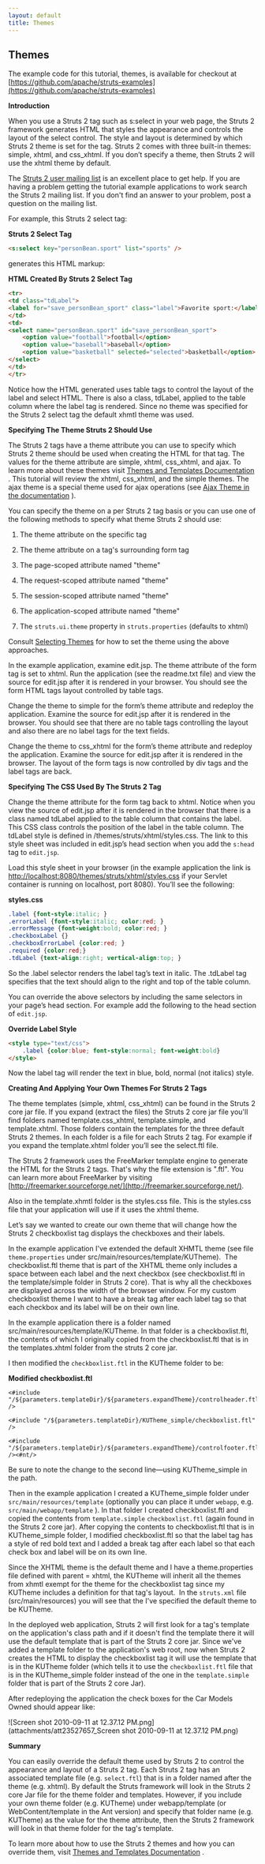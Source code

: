 ```yaml
---
layout: default
title: Themes
---
```

## Themes

The example code for this tutorial, themes, is available for checkout at [https://github.com/apache/struts-examples](https://github.com/apache/struts-examples)

__Introduction__

When you use a Struts 2 tag such as s:select in your web page, the Struts 2 framework generates HTML that styles the appearance and controls the layout of the select control. The style and layout is determined by which Struts 2 theme is set for the tag. Struts 2 comes with three built-in themes: simple, xhtml, and css_xhtml. If you don’t specify a theme, then Struts 2 will use the xhtml theme by default.

The [Struts 2 user mailing list](http://struts.apache.org/mail.html) is an excellent place to get help. If you are having a problem getting the tutorial example applications to work search the Struts 2 mailing list. If you don't find an answer to your problem, post a question on the mailing list.

For example, this Struts 2 select tag:

**Struts 2 Select Tag**

```html
<s:select key="personBean.sport" list="sports" />
```

generates this HTML markup:

**HTML Created By Struts 2 Select Tag**

```html
<tr>
<td class="tdLabel">
<label for="save_personBean_sport" class="label">Favorite sport:</label>
</td>
<td>
<select name="personBean.sport" id="save_personBean_sport">
    <option value="football">football</option>
    <option value="baseball">baseball</option>
    <option value="basketball" selected="selected">basketball</option>
</select>
</td>
</tr>
```

Notice how the HTML generated uses table tags to control the layout of the label and select HTML. There is also a class, tdLabel, applied to the table column where the label tag is rendered. Since no theme was specified for the Struts 2 select tag the default xhmtl theme was used.

__Specifying The Theme Struts 2 Should Use__

The Struts 2 tags have a theme attribute you can use to specify which Struts 2 theme should be used when creating the HTML for that tag. The values for the theme attribute are simple, xhtml, css_xhtml, and ajax. To learn more about these themes visit [Themes and Templates Documentation](//struts.apache.org/docs/themes-and-templates.html) . This tutorial will review the xhtml, css_xhtml, and the simple themes. The ajax theme is a special theme used for ajax operations (see [Ajax Theme in the documentation](http://struts.apache.org/docs/ajax-theme.html) ).

You can specify the theme on a per Struts 2 tag basis or you can use one of the following methods to specify what theme Struts 2 should use:

1. The theme attribute on the specific tag

2. The theme attribute on a tag's surrounding form tag

3. The page-scoped attribute named "theme"

4. The request-scoped attribute named "theme"

5. The session-scoped attribute named "theme"

6. The application-scoped attribute named "theme"

7. The `struts.ui.theme` property in `struts.properties` (defaults to xhtml)

Consult [Selecting Themes](//struts.apache.org/docs/selecting-themes.html) for how to set the theme using the above approaches.

In the example application, examine edit.jsp. The theme attribute of the form tag is set to xhtml. Run the application (see the readme.txt file) and view the source for edit.jsp after it is rendered in your browser. You should see the form HTML tags layout controlled by table tags.

Change the theme to simple for the form’s theme attribute and redeploy the application. Examine the source for edit.jsp after it is rendered in the browser. You should see that there are no table tags controlling the layout and also there are no label tags for the text fields.

Change the theme to css_xhtml for the form’s theme attribute and redeploy the application. Examine the source for edit.jsp after it is rendered in the browser. The layout of the form tags is now controlled by div tags and the label tags are back.

__Specifying The CSS Used By The Struts 2 Tag__

Change the theme attribute for the form tag back to xhtml. Notice when you view the source of edit.jsp after it is rendered in the browser that there is a class named tdLabel applied to the table column that contains the label. This CSS class controls the position of the label in the table column. The tdLabel style is defined in /themes/struts/xhtml/styles.css. The link to this style sheet was included in edit.jsp’s head section when you add the `s:head` tag to `edit.jsp`.

Load this style sheet in your browser (in the example application the link is [http://localhost:8080/themes/struts/xhtml/styles.css](http://localhost:8080/themes/struts/xhtml/styles.css) if your Servlet container is running on localhost, port 8080). You’ll see the following:

**styles.css**

```css
.label {font-style:italic; }
.errorLabel {font-style:italic; color:red; }
.errorMessage {font-weight:bold; color:red; }
.checkboxLabel {}
.checkboxErrorLabel {color:red; }
.required {color:red;}
.tdLabel {text-align:right; vertical-align:top; }
```

So the .label selector renders the label tag’s text in italic. The .tdLabel tag specifies that the text should align to the right and top of the table column.

You can override the above selectors by including the same selectors in your page’s head section. For example add the following to the head section of `edit.jsp`.

**Override Label Style**

```html
<style type="text/css">
    .label {color:blue; font-style:normal; font-weight:bold}
</style>
```

Now the label tag will render the text in blue, bold, normal (not italics) style.

__Creating And Applying Your Own Themes For Struts 2 Tags__

The theme templates (simple, xhtml, css_xhtml) can be found in the Struts 2 core jar file. If you expand (extract the files) the Struts 2 core jar file you'll find folders named template.css_xhtml, template.simple, and template.xhtml. Those folders contain the templates for the three default Struts 2 themes. In each folder is a file for each Struts 2 tag. For example if you expand the template.xhtml folder you’ll see the select.ftl file.

The Struts 2 framework uses the FreeMarker template engine to generate the HTML for the Struts 2 tags. That's why the file extension is ".ftl". You can learn more about FreeMarker by visiting [http://freemarker.sourceforge.net/](http://freemarker.sourceforge.net/).

Also in the template.xhmtl folder is the styles.css file. This is the styles.css file that your application will use if it uses the xhtml theme.

Let’s say we wanted to create our own theme that will change how the Struts 2 checkboxlist tag displays the checkboxes and their labels.

In the example application I've extended the default XHMTL theme (see file `theme.properties` under src/main/resources/template/KUTheme).  The checkboxlist.ftl theme that is part of the XHTML theme only includes a space between each label and the next checkbox (see checkboxlist.ftl in the template/simple folder in Struts 2 core). That is why all the checkboxes are displayed across the width of the browser window. For my custom checkboxlist theme I want to have a break tag after each label tag so that each checkbox and its label will be on their own line.

In the example application there is a folder named src/main/resources/template/KUTheme. In that folder is a checkboxlist.ftl, the contents of which I originally copied from the checkboxlist.ftl that is in the templates.xhtml folder from the struts 2 core jar.

I then modified the `checkboxlist.ftl` in the KUTheme folder to be:

**Modified checkboxlist.ftl**

```ftl
<#include "/${parameters.templateDir}/${parameters.expandTheme}/controlheader.ftl" />

<#include "/${parameters.templateDir}/KUTheme_simple/checkboxlist.ftl" />

<#include "/${parameters.templateDir}/${parameters.expandTheme}/controlfooter.ftl" /><#nt/>
```

Be sure to note the change to the second line—using KUTheme_simple in the path.

Then in the example application I created a KUTheme_simple folder under `src/main/resources/template` (optionally you can place it under `webapp`, e.g. `src/main/webapp/template` ). In that folder I created checkboxlist.ftl and copied the contents from `template.simple` `checkboxlist.ftl` (again found in the Struts 2 core jar). After copying the contents to checkboxlist.ftl that is in KUTheme_simple folder, I modified checkboxlist.ftl so that the label tag has a style of red bold text and I added a break tag after each label so that each check box and label will be on its own line.

Since the XHTML theme is the default theme and I have a theme.properties file defined with parent = xhtml, the KUTheme will inherit all the themes from xhmtl exempt for the theme for the checkboxlist tag since my KUTheme includes a definition for that tag's layout.  In the `struts.xml` file (src/main/resources) you will see that the I've specified the default theme to be KUTheme.

In the deployed web application, Struts 2 will first look for a tag's template on the application's class path and if it doesn't find the template there it will use the default template that is part of the Struts 2 core jar. Since we've added a template folder to the application's web root, now when Struts 2 creates the HTML to display the checkboxlist tag it will use the template that is in the KUTheme folder (which tells it to use the `checkboxlist.ftl` file that is in the KUTheme_simple folder instead of the one in the `template.simple` folder that is part of the Struts 2 core Jar).

After redeploying the application the check boxes for the Car Models Owned should appear like:

![Screen shot 2010-09-11 at 12.37.12 PM.png](attachments/att23527657_Screen shot 2010-09-11 at 12.37.12 PM.png)

__Summary__

You can easily override the default theme used by Struts 2 to control the appearance and layout of a Struts 2 tag. Each Struts 2 tag has an associated template file (e.g. `select.ftl`) that is in a folder named after the theme (e.g. xhtml). By default the Struts framework will look in the Struts 2 core Jar file for the theme folder and templates. However, if you include your own theme folder (e.g. KUTheme) under webapp/template (or WebContent/template in the Ant version) and specify that folder name (e.g. KUTheme) as the value for the theme attribute, then the Struts 2 framework will look in that theme folder for the tag's template.

To learn more about how to use the Struts 2 themes and how you can override them, visit [Themes and Templates Documentation](//struts.apache.org/docs/themes-and-templates.html) .

